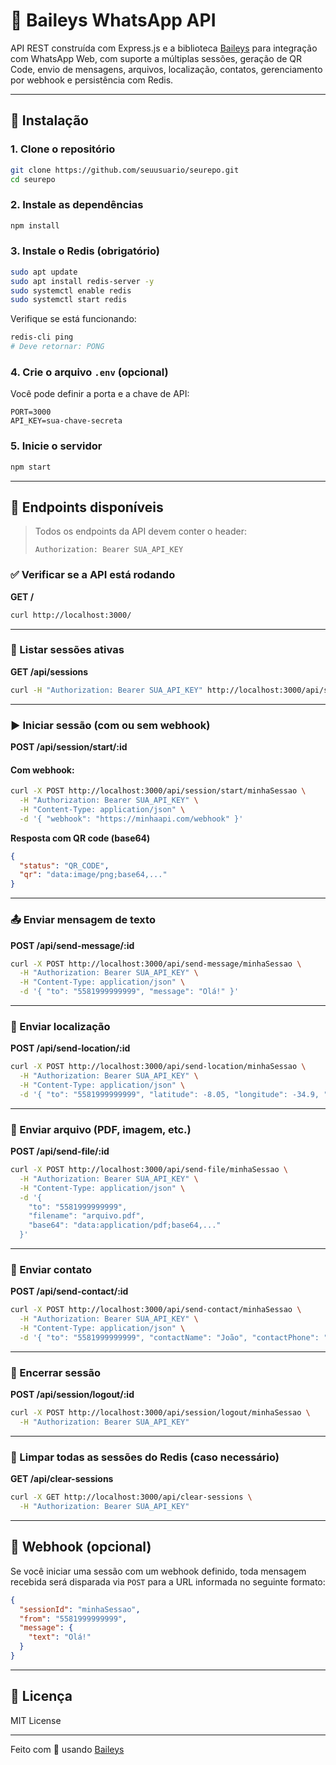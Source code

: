 # 📲 Baileys WhatsApp API

API REST construída com Express.js e a biblioteca [Baileys](https://github.com/WhiskeySockets/Baileys) para integração com WhatsApp Web, com suporte a múltiplas sessões, geração de QR Code, envio de mensagens, arquivos, localização, contatos, gerenciamento por webhook e persistência com Redis.

---

## 🚀 Instalação

### 1. Clone o repositório
```bash
git clone https://github.com/seuusuario/seurepo.git
cd seurepo
```

### 2. Instale as dependências
```bash
npm install
```

### 3. Instale o Redis (obrigatório)
```bash
sudo apt update
sudo apt install redis-server -y
sudo systemctl enable redis
sudo systemctl start redis
```

Verifique se está funcionando:
```bash
redis-cli ping
# Deve retornar: PONG
```

### 4. Crie o arquivo `.env` (opcional)
Você pode definir a porta e a chave de API:
```
PORT=3000
API_KEY=sua-chave-secreta
```

### 5. Inicie o servidor
```bash
npm start
```

---

## 📌 Endpoints disponíveis

> Todos os endpoints da API devem conter o header:
>
> `Authorization: Bearer SUA_API_KEY`

### ✅ Verificar se a API está rodando
**GET /**
```bash
curl http://localhost:3000/
```

---

### 🔐 Listar sessões ativas
**GET /api/sessions**
```bash
curl -H "Authorization: Bearer SUA_API_KEY" http://localhost:3000/api/sessions
```

---

### ▶️ Iniciar sessão (com ou sem webhook)
**POST /api/session/start/:id**

#### Com webhook:
```bash
curl -X POST http://localhost:3000/api/session/start/minhaSessao \
  -H "Authorization: Bearer SUA_API_KEY" \
  -H "Content-Type: application/json" \
  -d '{ "webhook": "https://minhaapi.com/webhook" }'
```

**Resposta com QR code (base64)**
```json
{
  "status": "QR_CODE",
  "qr": "data:image/png;base64,..."
}
```

---

### 📤 Enviar mensagem de texto
**POST /api/send-message/:id**
```bash
curl -X POST http://localhost:3000/api/send-message/minhaSessao \
  -H "Authorization: Bearer SUA_API_KEY" \
  -H "Content-Type: application/json" \
  -d '{ "to": "5581999999999", "message": "Olá!" }'
```

---

### 📍 Enviar localização
**POST /api/send-location/:id**
```bash
curl -X POST http://localhost:3000/api/send-location/minhaSessao \
  -H "Authorization: Bearer SUA_API_KEY" \
  -H "Content-Type: application/json" \
  -d '{ "to": "5581999999999", "latitude": -8.05, "longitude": -34.9, "name": "Recife" }'
```

---

### 📎 Enviar arquivo (PDF, imagem, etc.)
**POST /api/send-file/:id**
```bash
curl -X POST http://localhost:3000/api/send-file/minhaSessao \
  -H "Authorization: Bearer SUA_API_KEY" \
  -H "Content-Type: application/json" \
  -d '{
    "to": "5581999999999",
    "filename": "arquivo.pdf",
    "base64": "data:application/pdf;base64,..."
  }'
```

---

### 👤 Enviar contato
**POST /api/send-contact/:id**
```bash
curl -X POST http://localhost:3000/api/send-contact/minhaSessao \
  -H "Authorization: Bearer SUA_API_KEY" \
  -H "Content-Type: application/json" \
  -d '{ "to": "5581999999999", "contactName": "João", "contactPhone": "5581888888888" }'
```

---

### 📴 Encerrar sessão
**POST /api/session/logout/:id**
```bash
curl -X POST http://localhost:3000/api/session/logout/minhaSessao \
  -H "Authorization: Bearer SUA_API_KEY"
```

---

### 🧼 Limpar todas as sessões do Redis (caso necessário)
**GET /api/clear-sessions**
```bash
curl -X GET http://localhost:3000/api/clear-sessions \
  -H "Authorization: Bearer SUA_API_KEY"
```

---

## 🧪 Webhook (opcional)
Se você iniciar uma sessão com um webhook definido, toda mensagem recebida será disparada via `POST` para a URL informada no seguinte formato:

```json
{
  "sessionId": "minhaSessao",
  "from": "5581999999999",
  "message": {
    "text": "Olá!"
  }
}
```

---

## 📄 Licença
MIT License

---

Feito com 💚 usando [Baileys](https://github.com/WhiskeySockets/Baileys)
